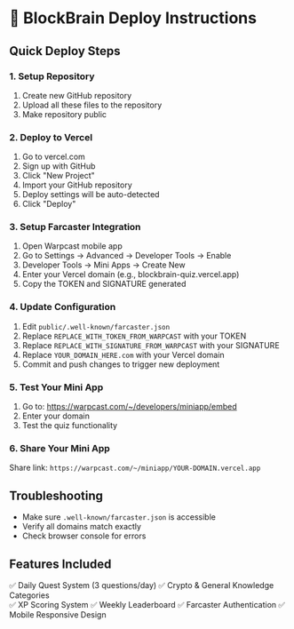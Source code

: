 # 🚀 BlockBrain Deploy Instructions

## Quick Deploy Steps

### 1. Setup Repository
1. Create new GitHub repository
2. Upload all these files to the repository
3. Make repository public

### 2. Deploy to Vercel
1. Go to vercel.com
2. Sign up with GitHub
3. Click "New Project"
4. Import your GitHub repository
5. Deploy settings will be auto-detected
6. Click "Deploy"

### 3. Setup Farcaster Integration
1. Open Warpcast mobile app
2. Go to Settings → Advanced → Developer Tools → Enable
3. Developer Tools → Mini Apps → Create New
4. Enter your Vercel domain (e.g., blockbrain-quiz.vercel.app)
5. Copy the TOKEN and SIGNATURE generated

### 4. Update Configuration
1. Edit `public/.well-known/farcaster.json`
2. Replace `REPLACE_WITH_TOKEN_FROM_WARPCAST` with your TOKEN
3. Replace `REPLACE_WITH_SIGNATURE_FROM_WARPCAST` with your SIGNATURE  
4. Replace `YOUR_DOMAIN_HERE.com` with your Vercel domain
5. Commit and push changes to trigger new deployment

### 5. Test Your Mini App
1. Go to: https://warpcast.com/~/developers/miniapp/embed
2. Enter your domain
3. Test the quiz functionality

### 6. Share Your Mini App
Share link: `https://warpcast.com/~/miniapp/YOUR-DOMAIN.vercel.app`

## Troubleshooting
- Make sure `.well-known/farcaster.json` is accessible
- Verify all domains match exactly
- Check browser console for errors

## Features Included
✅ Daily Quest System (3 questions/day)
✅ Crypto & General Knowledge Categories  
✅ XP Scoring System
✅ Weekly Leaderboard
✅ Farcaster Authentication
✅ Mobile Responsive Design
